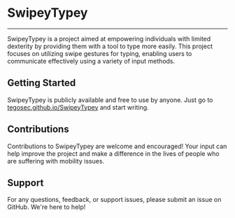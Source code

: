 # SwipeyTypey

---

SwipeyTypey is a project aimed at empowering individuals with limited dexterity by providing them with a tool to type more easily. This project focuses on utilizing swipe gestures for typing, enabling users to communicate effectively using a variety of input methods.

## Getting Started
SwipeyTypey is publicly available and free to use by anyone. Just go to [tegosec.github.io/SwipeyTypey](https://tegosec.github.io/SwipeyTypey) and start writing.

## Contributions
Contributions to SwipeyTypey are welcome and encouraged! Your input can help improve the project and make a difference in the lives of people who are suffering with mobility issues.

## Support
For any questions, feedback, or support issues, please submit an issue on GitHub. We're here to help!
